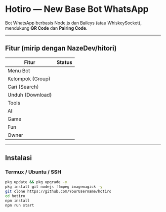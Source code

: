 # Hotiro — New Base Bot WhatsApp

Bot WhatsApp berbasis Node.js dan Baileys (atau WhiskeySocket), mendukung **QR Code** dan **Pairing Code**.

---

## Fitur (mirip dengan NazeDev/hitori)
| Fitur         | Status |
|---------------|:------:|
| Menu Bot      |     |
| Kelompok (Group) |     |
| Cari (Search) |     |
| Unduh (Download) |     |
| Tools         |     |
| AI            |     |
| Game          |     |
| Fun           |     |
| Owner         |     |

---

## Instalasi

### Termux / Ubuntu / SSH
```sh
pkg update && pkg upgrade -y
pkg install git nodejs ffmpeg imagemagick -y
git clone https://github.com/YourUsername/hotiro
cd hotiro
npm install
npm run start
